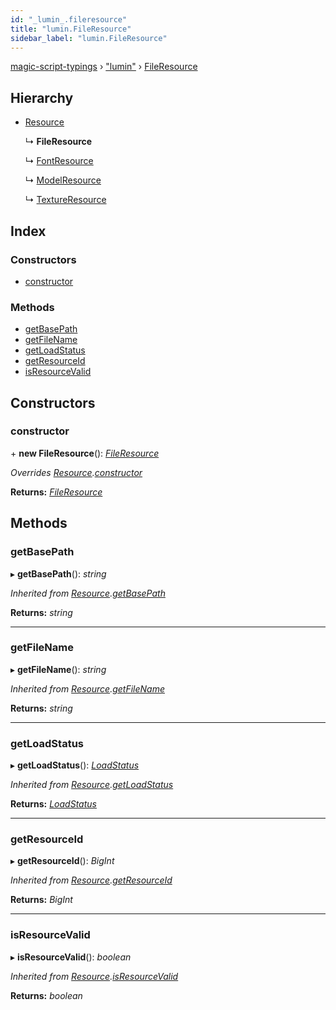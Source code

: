 ```yaml
---
id: "_lumin_.fileresource"
title: "lumin.FileResource"
sidebar_label: "lumin.FileResource"
---
```


[magic-script-typings](../index.md) › [&quot;lumin&quot;](../modules/_lumin_.md) › [FileResource](_lumin_.fileresource.md)

## Hierarchy

* [Resource](_lumin_.resource.md)

  ↳ **FileResource**

  ↳ [FontResource](_lumin_.fontresource.md)

  ↳ [ModelResource](_lumin_.modelresource.md)

  ↳ [TextureResource](_lumin_.textureresource.md)

## Index

### Constructors

* [constructor](_lumin_.fileresource.md#constructor)

### Methods

* [getBasePath](_lumin_.fileresource.md#getbasepath)
* [getFileName](_lumin_.fileresource.md#getfilename)
* [getLoadStatus](_lumin_.fileresource.md#getloadstatus)
* [getResourceId](_lumin_.fileresource.md#getresourceid)
* [isResourceValid](_lumin_.fileresource.md#isresourcevalid)

## Constructors

###  constructor

\+ **new FileResource**(): *[FileResource](_lumin_.fileresource.md)*

*Overrides [Resource](_lumin_.resource.md).[constructor](_lumin_.resource.md#constructor)*

**Returns:** *[FileResource](_lumin_.fileresource.md)*

## Methods

###  getBasePath

▸ **getBasePath**(): *string*

*Inherited from [Resource](_lumin_.resource.md).[getBasePath](_lumin_.resource.md#getbasepath)*

**Returns:** *string*

___

###  getFileName

▸ **getFileName**(): *string*

*Inherited from [Resource](_lumin_.resource.md).[getFileName](_lumin_.resource.md#getfilename)*

**Returns:** *string*

___

###  getLoadStatus

▸ **getLoadStatus**(): *[LoadStatus](../enums/_lumin_.resources.loadstatus.md)*

*Inherited from [Resource](_lumin_.resource.md).[getLoadStatus](_lumin_.resource.md#getloadstatus)*

**Returns:** *[LoadStatus](../enums/_lumin_.resources.loadstatus.md)*

___

###  getResourceId

▸ **getResourceId**(): *BigInt*

*Inherited from [Resource](_lumin_.resource.md).[getResourceId](_lumin_.resource.md#getresourceid)*

**Returns:** *BigInt*

___

###  isResourceValid

▸ **isResourceValid**(): *boolean*

*Inherited from [Resource](_lumin_.resource.md).[isResourceValid](_lumin_.resource.md#isresourcevalid)*

**Returns:** *boolean*